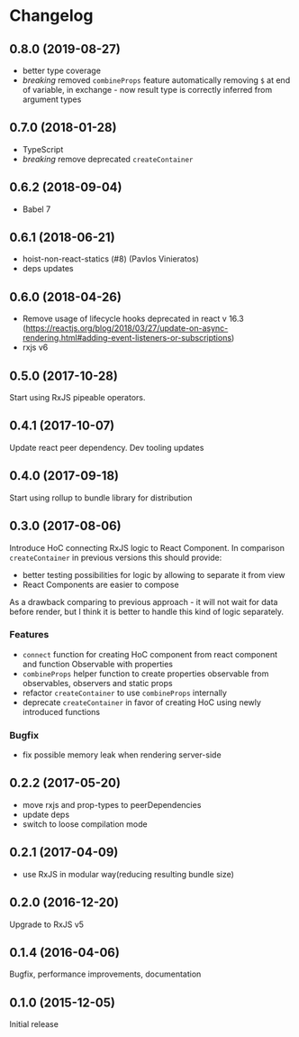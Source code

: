 # Changelog

## 0.8.0 (2019-08-27)

- better type coverage
- *breaking* removed `combineProps` feature automatically removing `$` at end of variable, in exchange - now result type is correctly inferred from argument types

## 0.7.0 (2018-01-28)

- TypeScript
- *breaking* remove deprecated `createContainer`

## 0.6.2 (2018-09-04)

- Babel 7

## 0.6.1 (2018-06-21)

- hoist-non-react-statics (#8) (Pavlos Vinieratos)
- deps updates

## 0.6.0 (2018-04-26)

- Remove usage of lifecycle hooks deprecated in react v 16.3 (https://reactjs.org/blog/2018/03/27/update-on-async-rendering.html#adding-event-listeners-or-subscriptions)
- rxjs v6

## 0.5.0 (2017-10-28)

Start using RxJS pipeable operators.

## 0.4.1 (2017-10-07)

Update react peer dependency. Dev tooling updates

## 0.4.0 (2017-09-18)

Start using rollup to bundle library for distribution

## 0.3.0 (2017-08-06)

Introduce HoC connecting RxJS logic to React Component.
In comparison `createContainer` in previous versions this should provide:
  - better testing possibilities for logic by allowing to separate it from view
  - React Components are easier to compose

As a drawback comparing to previous approach - it will not wait for data before render,
 but I think it is better to handle this kind of logic separately. 

### Features
 
- `connect` function for creating HoC component from react component and function Observable with properties  
- `combineProps` helper function to create properties observable from observables, observers and static props 
- refactor `createContainer` to use `combineProps` internally
- deprecate `createContainer` in favor of creating HoC using newly introduced functions
  
### Bugfix
 
- fix possible memory leak when rendering server-side
 
## 0.2.2 (2017-05-20)

- move rxjs and prop-types to peerDependencies
- update deps
- switch to loose compilation mode

## 0.2.1  (2017-04-09)
         
- use RxJS in modular way(reducing resulting bundle size)
         
## 0.2.0  (2016-12-20)

Upgrade to RxJS v5

## 0.1.4  (2016-04-06)

Bugfix, performance improvements, documentation

## 0.1.0  (2015-12-05)

Initial release
